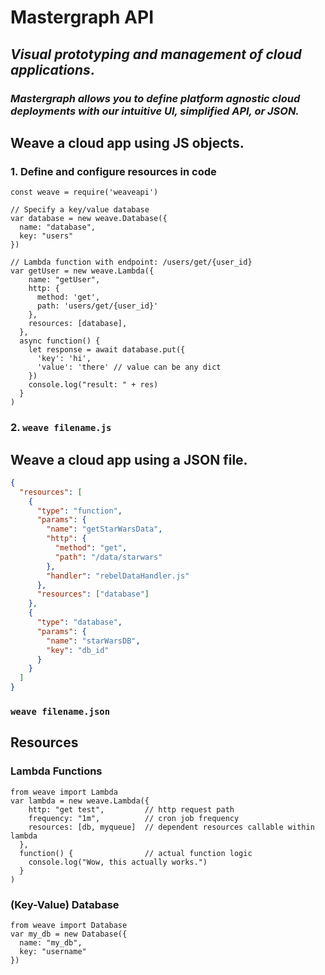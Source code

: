 # Mastergraph API
## *Visual prototyping and management of cloud applications*.
### *Mastergraph allows you to define platform agnostic cloud deployments with our intuitive UI, simplified API, or JSON.*

## Weave a cloud app using JS objects.
### 1. Define and configure resources in code
``` node
const weave = require('weaveapi')

// Specify a key/value database
var database = new weave.Database({
  name: "database",
  key: "users"
})

// Lambda function with endpoint: /users/get/{user_id}
var getUser = new weave.Lambda({
    name: "getUser",
    http: {
      method: 'get',
      path: 'users/get/{user_id}'
    },
    resources: [database],
  },
  async function() {
    let response = await database.put({
      'key': 'hi',
      'value': 'there' // value can be any dict
    })
    console.log("result: " + res)
  }
)

```
### 2. `weave filename.js`

## Weave a cloud app using a JSON file.
``` json
{
  "resources": [
    {
      "type": "function",
      "params": {
        "name": "getStarWarsData",
        "http": {
          "method": "get",
          "path": "/data/starwars"
        },
        "handler": "rebelDataHandler.js"
      },
      "resources": ["database"]
    },
    {
      "type": "database",
      "params": {
        "name": "starWarsDB",
        "key": "db_id"
      }
    }
  ]
}
```
### `weave filename.json`

## Resources
### Lambda Functions
``` node
from weave import Lambda
var lambda = new weave.Lambda({
    http: "get test",         // http request path
    frequency: "1m",          // cron job frequency
    resources: [db, myqueue]  // dependent resources callable within lambda
  },
  function() {                // actual function logic
    console.log("Wow, this actually works.")
  }
)
```
### (Key-Value) Database
``` node
from weave import Database
var my_db = new Database({
  name: "my_db",
  key: "username"
})
```
